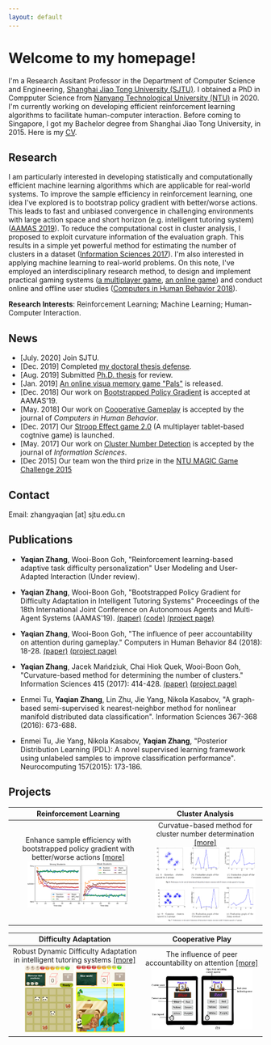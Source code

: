 ```yaml
---
layout: default
---
```

# Welcome to my homepage!
I'm a Research Assitant Professor in the Department of Computer Science and Engineering, [Shanghai Jiao Tong University (SJTU)](http://en.sjtu.edu.cn/). I obtained a PhD in Compputer Science from [Nanyang Technological University (NTU)](https://www.ntu.edu.sg) in 2020. I'm currently working on developing efficient reinforcement learning algorithms to facilitate human-computer interaction.  Before coming to Singapore, I got my Bachelor degree from Shanghai Jiao Tong University, in 2015. Here is my [CV](about/CV_Yaqian_Zhang.pdf).

## Research
I am particularly interested in developing statistically and computationally efficient machine learning algorithms which are applicable for real-world systems. 
To improve the sample efficiency in reinforcement learning, one idea I've explored is to bootstrap policy gradient with better/worse actions. This leads to fast and unbiased convergence in challenging environments with large action space and short horizon (e.g. intelligent tutoring system) ([AAMAS 2019](papers/19_YaqianZhang_BootstrappedPolicyGradient_aamas.pdf)).
To reduce the computational cost in cluster analysis, I proposed to exploit curvature information of the evaluation graph. This results in  a simple yet powerful method for estimating the number of clusters in a dataset ([Information Sciences 2017](papers/17_YaqianZhang_Curvature_Cluster_InformationScience.pdf)).
I'm also interested in applying machine learning to real-world problems. On this note, I've employed an interdisciplinary research method, to design and implement practical gaming systems ([a multiplayer game](_posts/2018-02-16-peer-accountability-on-attention.md),  [an online game](_posts/2018-06-30-difficulty-adjustment-for-visual-memory-training.md)) and conduct online and offline user studies ([Computers in Human Behavior 2018](papers/18_YaqianZhang_PeerAccountability_CHB.pdf)).


**Research Interests**: Reinforcement Learning; Machine Learning; Human-Computer Interaction.



## News
* [July. 2020] Join SJTU.
* [Dec. 2019]  Completed [my doctoral thesis defense](images/oral_defense.png).
* [Aug. 2019]  Submitted [Ph.D. thesis](papers/Thesis_Amended_ZHANG_Yaqian.pdf) for review.
* [Jan. 2019]   [An online visua memory game "Pals"](http://vmg23apr-env.wipf9rh8mt.ap-southeast-1.elasticbeanstalk.com/vmg_23_Apr/) is released.
* [Dec. 2018]  Our work on [Bootstrapped Policy Gradient](papers/19_YaqianZhang_BootstrappedPolicyGradient_aamas.pdf) is accepted at AAMAS'19.
* [May. 2018]  Our work on [Cooperative Gameplay](papers/18_YaqianZhang_PeerAccountability_CHB.pdf) is accepted by the journal of _Computers in Human Behavior_.
* [Dec. 2017]  Our [Stroop Effect game 2.0](https://yaqianzhang.github.io/2018/02/16/peer-accountability-on-attention.html) (A multiplayer tablet-based cogtnive game) is launched.
* [May. 2017]  Our work on [Cluster Number Detection](papers/17_YaqianZhang_Curvature_Cluster_InformationScience.pdf) is accepted by the journal of _Information Sciences_.
* [Dec 2015] Our team won the third prize in the [NTU MAGIC Game Challenge 2015](https://magic.ntu.edu.sg/programmes/Education/Pages/MAGIC-Game-Challenge-2015.aspx)

## Contact
Email: zhangyaqian [at] sjtu.edu.cn



## Publications
* **Yaqian Zhang**, Wooi-Boon Goh, "Reinforcement learning-based adaptive task difficulty personalization" User Modeling and User-Adapted Interaction (Under review).

* **Yaqian Zhang**, Wooi-Boon Goh, "Bootstrapped Policy Gradient for Difficulty Adaptation in Intelligent Tutoring Systems" Proceedings of the 18th International Joint Conference on Autonomous Agents and Multi-Agent Systems (AAMAS'19). [(paper)](papers/19_YaqianZhang_BootstrappedPolicyGradient_aamas.pdf) [(code)](https://github.com/YaqianZhang/Bootstrapped-policy-gradient-for-difficutly-adaptation) [(project page)](https://yaqianzhang.github.io/2018/06/30/boostrapped-policy-gradient.html)

* **Yaqian Zhang**, Wooi-Boon Goh, "The influence of peer accountability on attention during gameplay." Computers in Human Behavior 84 (2018): 18-28. [(paper)](papers/18_YaqianZhang_PeerAccountability_CHB.pdf) [(project page)](https://yaqianzhang.github.io/2018/02/16/peer-accountability-on-attention.html)

* **Yaqian Zhang**, Jacek Mańdziuk, Chai Hiok Quek, Wooi-Boon Goh, "Curvature-based method for determining the number of clusters." Information Sciences 415 (2017): 414-428. [(paper)](papers/17_YaqianZhang_Curvature_Cluster_InformationScience.pdf) [(project page)](https://yaqianzhang.github.io/2017/05/16/determining-the-number-of-clusters.html)

* Enmei Tu, **Yaqian Zhang**, Lin Zhu, Jie Yang, Nikola Kasabov, "A graph-based semi-supervised k nearest-neighbor method for nonlinear manifold distributed data classification". Information Sciences 367-368 (2016): 673-688.

* Enmei Tu, Jie Yang, Nikola Kasabov, **Yaqian Zhang**, "Posterior Distribution Learning (PDL): A novel supervised learning framework using unlabeled samples to improve classification performance". Neurocomputing 157(2015): 173-186.

## Projects


Reinforcement Learning | Cluster Analysis 
:------------: | :-------------:
Enhance sample efficiency with bootstrapped policy gradient with better/worse actions [[more]](https://yaqianzhang.github.io/2018/06/30/boostrapped-policy-gradient.html)<img src="/images/bpg_pic/strong_weak.png" class="inline" width="200"/>| Curvatue-based method for cluster number determination [[more]](https://yaqianzhang.github.io/2017/05/16/determining-the-number-of-clusters.html)<img src="/images/fig2_2.PNG" class="inline" width="200"/>

Difficulty Adaptation| Cooperative Play 
:------------: | :-------------:
Robust Dynamic Difficulty Adaptation in intelligent tutoring systems [[more]](https://yaqianzhang.github.io/2018/06/30/difficulty-adjustment-for-visual-memory-training.html)<img src="/images/MainGameScreen.png"  width="200"/>| The influence of peer accountability on attention [[more]](https://yaqianzhang.github.io/2018/02/16/peer-accountability-on-attention.html)<img src="/images/fig1.PNG" alt="hi"  width="200"/>

<script type="text/javascript" src="//rf.revolvermaps.com/0/0/4.js?i=5cztv8gfod5&amp;m=0&amp;h=140&amp;c=ff0000&amp;r=15" async="async"></script>







